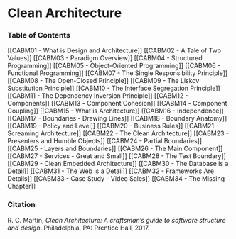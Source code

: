 # Clean Architecture

### Table of Contents

[[CABM01 - What is Design and Architecture]]
[[CABM02 - A Tale of Two Values]]
[[CABM03 - Paradigm Overview]]
[[CABM04 - Structured Programming]]
[[CABM05 - Object-Oriented Programming]]
[[CABM06 - Functional Programming]]
[[CABM07 - The Single Responsibility Principle]]
[[CABM08 - The Open-Closed Principle]]
[[CABM09 - The Liskov Substitution Principle]]
[[CABM10 - The Interface Segregation Principle]]
[[CABM11 - The Dependency Inversion Principle]]
[[CABM12 - Components]]
[[CABM13 - Component Cohesion]]
[[CABM14 - Component Coupling]]
[[CABM15 - What is Architecture]]
[[CABM16 - Independence]]
[[CABM17 - Boundaries - Drawing Lines]]
[[CABM18 - Boundary Anatomy]]
[[CABM19 - Policy and Level]]
[[CABM20 - Business Rules]]
[[CABM21 - Screaming Architecture]]
[[CABM22 - The Clean Architecture]]
[[CABM23 - Presenters and Humble Objects]]
[[CABM24 - Partial Boundaries]]
[[CABM25 - Layers and Boundaries]]
[[CABM26 - The Main Component]]
[[CABM27 - Services - Great and Small]]
[[CABM28 - The Test Boundary]]
[[CABM29 - Clean Embedded Architecture]]
[[CABM30 - The Database is a Detail]]
[[CABM31 - The Web is a Detail]]
[[CABM32 - Frameworks Are Details]]
[[CABM33 - Case Study - Video Sales]]
[[CABM34 - The Missing Chapter]]

### Citation

R. C. Martin, _Clean Architecture: A craftsman’s guide to software structure and design_. Philadelphia, PA: Prentice Hall, 2017.

